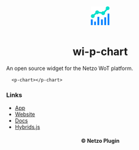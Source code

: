 <div align="center">
  <a href="https://netzo.io" target="_blank" >
    <img height="50" src="https://raw.githubusercontent.com/netzoio/netzo/main/packages/plugins/plugins/widgets/wi-p-chart/src/assets/icon.png" style="margin: 12px 0px" />
  </a>

  <h1>wi-p-chart</h1>
</div>

An open source widget for the Netzo WoT platform.

```showcase
  <p-chart></p-chart>
```

### Links

- [App](https://app.netzo.io)
- [Website](https://netzo.io)
- [Docs](https://docs.netzo.io)
- [Hybrids.js](https://hybrids.js.org)

<div align="center">
  <h4>© Netzo Plugin</h4>
</div>
